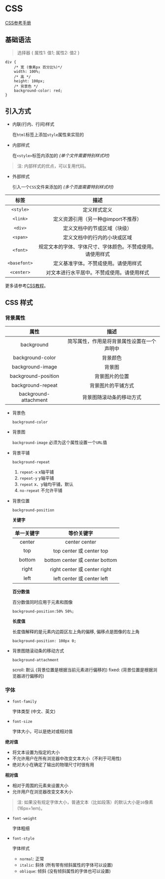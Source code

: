 # CSS

[CSS参考手册](https://www.w3school.com.cn/cssref/index.asp)

## 基础语法

> 选择器 { 属性1: 值1; 属性2: 值2 }

```
div {
    /* 宽 (像素px 百分比%)*/
    width: 100%;
    /* 高 */
    height: 100px;
    /* 背景色 */
    background-color: red;
}
```

## 引入方式

- 内联(行内、行间)样式

    在`html`标签上添加`style`属性来实现的

- 内部样式

    在`<style>`标签内添加的 *(单个文件需要特别样式时)*

> 注: 内部样式的优点，可以复用代码。

- 外部样式

    引入一个`CSS`文件来添加的 *(多个页面需要特别样式时)*

|标签|描述|
|:---:|:---:|
|`<style>`|定义样式定义|
|`<link>`|定义资源引用（另一种@import不推荐）|
|`<div>`|定义文档中的节或区域（块级）|
|`<span>`|定义文档中的行内的小块或区域|
|`<font>`|规定文本的字体、字体尺寸、字体颜色。不赞成使用。请使用样式|
|`<basefont>`|定义基准字体。不赞成使用。请使用样式|
|`<center>`|对文本进行水平居中。不赞成使用。请使用样式|

更多请参考[CSS教程](https://www.w3school.com.cn/css/index.asp)。

## CSS 样式

### 背景属性

|属性|描述|
|:---:|:---:|
|background|简写属性，作用是将背景属性设置在一个声明中|
|background-color|背景颜色|
|background-image|背景图|
|background-position|背景图片的位置|
|background-repeat|背景图片的平铺方式|
|background-attachment|背景图随滚动条的移动方式|

- 背景色

    `background-color`

- 背景图

    `background-image` 必须为这个属性设置一个`URL`值

- 背景平铺

    `background-repeat`

    1. `repeat-x` x轴平铺
    2. `repeat-y` y轴平铺
    3. `repeat` x、y轴均平铺，默认
    4. `no-repeat` 不允许平铺

- 背景位置

    `background-position`

    **关键字**

    |单一关键字|等价关键字|
    |:---:|:---:|
    |center|center center|
    |top|top center 或 center top|
    |bottom|bottom center 或 center bottom|
    |right|right center 或 center right|
    |left|left center 或 center left|

    **百分数值** 

    百分数值同时应用于元素和图像

    `background-position:50% 50%;`

    **长度值**

    长度值解释的是元素内边距区左上角的偏移, 偏移点是图像的左上角

    `background-position: 100px 0;`

- 背景图随滚动条的移动方式

    `background-attachment`

    scroll: 默认 (背景位置是根据当前元素进行偏移的)
    fixed: (背景位置是根据浏览器进行偏移的)

### 字体

- `font-family`

    字体类型 (中文、英文)

- `font-size`

    字体大小，可以是绝对或相对值

**绝对值**

- 将文本设置为指定的大小
- 不允许用户在所有浏览器中改变文本大小（不利于可用性)
- 绝对大小在确定了输出的物理尺寸时很有用

**相对值**

- 相对于周围的元素来设置大小
- 允许用户在浏览器改变文本大小

> 注: 如果没有规定字体大小，普通文本（比如段落）的默认大小是`16`像素 (16px=1em)。

- `font-weight`

    字体粗细

- `font-style`

    字体样式

    - `normal`: 正常
    - `italic`: 斜体 (所有带有倾斜属性的字体可以设置)
    - `oblique`: 倾斜 (没有倾斜属性的字体也可以设置)






